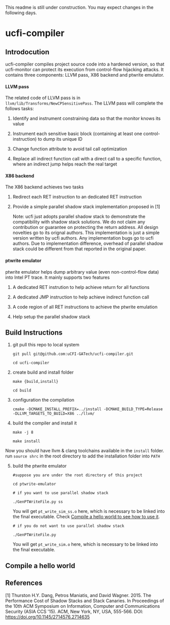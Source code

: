 This readme is still under construction. You may expect changes in the following days.

# ucfi-compiler

## Introdocution

ucfi-compiler compiles project source code into a hardened version, so that ucfi-monitor can protect its execution from control-flow hijacking attacks. It contains three components: LLVM pass, X86 backend and ptwrite emulator.

#### LLVM pass

The related code of LLVM pass is in `llvm/lib/Transforms/NewCPSensitivePass`. The LLVM pass will complete the follows tasks:

1. Identify and instrument constraining data so that the monitor knows its value

2. Instrument each sensitive basic block (containing at least one control-instruction) to dump its unique ID

3. Change function attribute to avoid tail call optimization

4. Replace all indirect function call with a direct call to a specific function, where an indirect jump helps reach the real target

#### X86 backend

The X86 backend achieves two tasks

1. Redirect each RET instruction to an dedicated RET instruction

2. Provide a simple parallel shadow stack implementation proposed in [1] 

   Note: ucfi just adopts parallel shadow stack to demonstrate the compatibility with shadow stack solutions. We do not claim any contribution or guarantee on protecting the return address. All design novelties go to its orignal authors. This implementation is just a simple version written by ucfi authors. Any implementation bugs go to ucfi authors. Due to implementation difference, overhead of parallel shadow stack could be different from that reported in the original paper.

#### ptwrite emulator

ptwrite emulator helps dump arbitrary value (even non-control-flow data) into Intel PT trace. It mainly supports two features

1. A dedicated RET instrution to help achieve return for all functions

2. A dedicated JMP instruction to help achieve indirect function call

3. A code region of all RET instructions to achieve the ptwrite emulation

4. Help setup the parallel shadow stack

## Build Instructions

1. git pull this repo to local system

    `git pull git@github.com:uCFI-GATech/ucfi-compiler.git`
    
    `cd ucfi-compiler`
    
2. create build and install folder

    `make {build,install}`
    
    `cd build`
    
3. configuration the compilation

    `cmake -DCMAKE_INSTALL_PREFIX=../install -DCMAKE_BUILD_TYPE=Release -DLLVM_TARGETS_TO_BUILD=X86 ../llvm/`
    
4. build the compiler and install it

    `make -j 8`
    
    `make install`
    
Now you should have llvm & clang toolchains available in the `install` folder. run `source shrc` in the root directory to add the installation folder into `PATH`

5. build the ptwrite emulator

   `#suppose you are under the root directory of this project`
   
   `cd ptwrite-emulator`
   
   `# if you want to use parallel shadow stack`
   
   `./GenPTWriteFile.py ss`
   
   You will get `pt_write_sim_ss.o` here, which is necessary to be linked into the final executable. Check [Compile a hello world to see how to use it](README.md#compile-a-hello-world).
   
   `# if you do not want to use parallel shadow stack`
   
   `./GenPTWriteFile.py`
   
   You will get `pt_write_sim.o` here, which is necessary to be linked into the final executable.

## Compile a hello world

## References

[1] Thurston H.Y. Dang, Petros Maniatis, and David Wagner. 2015. The Performance Cost of Shadow Stacks and Stack Canaries. In Proceedings of the 10th ACM Symposium on Information, Computer and Communications Security (ASIA CCS '15). ACM, New York, NY, USA, 555-566. DOI: https://doi.org/10.1145/2714576.2714635
